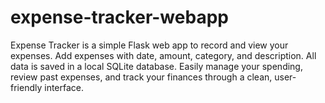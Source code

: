 # expense-tracker-webapp
Expense Tracker is a simple Flask web app to record and view your expenses. Add expenses with date, amount, category, and description. All data is saved in a local SQLite database. Easily manage your spending, review past expenses, and track your finances through a clean, user-friendly interface.
